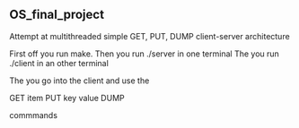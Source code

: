 ## OS_final_project
Attempt at multithreaded simple GET, PUT, DUMP client-server architecture

First off you run make.
Then you run ./server in one terminal
The you run ./client in an other terminal


The you go into the client and use the

GET item
PUT key value
DUMP

commmands